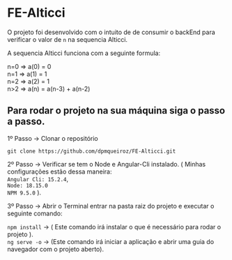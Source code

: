 # FE-Alticci

O projeto foi desenvolvido com o intuito de de consumir o backEnd para verificar o valor de `n` na sequencia Alticci.

A sequencia Alticci funciona com a seguinte formula:

n=0 => a(0) = 0 <br>
n=1 => a(1) = 1 <br>
n=2 => a(2) = 1 <br>
n>2 => a(n) = a(n-3) + a(n-2) <br>

## Para rodar o projeto na sua máquina siga o passo a passo.

1º Passo -> Clonar o repositório

`git clone https://github.com/dpmqueiroz/FE-Alticci.git`

2º Passo -> Verificar se tem o Node e Angular-Cli instalado. ( Minhas configurações estão dessa maneira: <br>`Angular Cli: 15.2.4`, <br>`Node: 18.15.0`
<br>`NPM 9.5.0` ).

3º Passo -> Abrir o Terminal entrar na pasta raiz do projeto e executar o seguinte comando:

`npm install` -> ( Este comando irá instalar o que é necessário para rodar o projeto ). <br>
`ng serve -o` -> (Este comando irá iniciar a aplicação e abrir uma guia do navegador com o projeto aberto).
